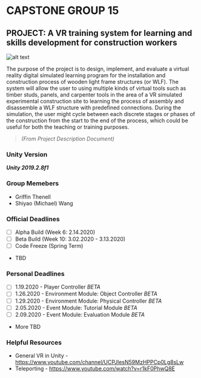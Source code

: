 # CAPSTONE GROUP 15

## PROJECT: A VR training system for learning and skills development for construction workers
![alt text](https://i.pinimg.com/originals/b3/90/ce/b390ceab2d88238a0c8903f12e18d79a.jpg "Placeholder Image till We Can Have One of Our Own")


The purpose of the project is to design, implement, and evaluate a virtual reality digital simulated
learning program for the installation and construction process of wooden light frame structures (or WLF).
The system will allow the user to using multiple kinds of virtual tools such as timber studs, panels, and
carpenter tools in the area of a VR simulated experimental construction site to learning the process of
assembly and disassemble a WLF structure with predefined connections. During the simulation, the user
might cycle between each discrete stages or phases of the construction from the start to the end of the
process, which could be useful for both the teaching or training purposes.
> *(From Project Description Document)*

### Unity Version
***Unity 2019.2.8f1***

### Group Memebers
- Griffin Thenell
- Shiyao (Michael) Wang

### Official Deadlines
- [ ] Alpha Build (Week 6: 2.14.2020)
- [ ] Beta Build  (Week 10: 3.02.2020 - 3.13.2020)
- [ ] Code Freeze (Spring Term)
- TBD

### Personal Deadlines
- [ ] 1.19.2020 - Player Controller *BETA*
- [ ] 1.26.2020 - Environment Module: Object Controller *BETA*
- [ ] 1.29.2020 - Environment Module: Physical Controller *BETA*
- [ ] 2.05.2020 - Event Module: Tutorial Module *BETA*
- [ ] 2.09.2020 - Event Module: Evaluation Module *BETA*
- More TBD

### Helpful Resources
- General VR in Unity - https://www.youtube.com/channel/UCPJlesN59MzHPPCp0Lg8sLw
- Teleporting - https://www.youtube.com/watch?v=r1kF0PhwQ8E
